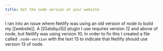 ```yaml
---
title: Set the node version of your website
---
```


I ran into an issue where Netlify was using an old version of node to build my [[website]]. A [[GatsbyJS]] plugin I use requires version 12 and above of node, but Netlify was using version 10. In order to fix this I created a file called `.node-version` with the text 13 to indicate that Netlify should use version 13 of node.
